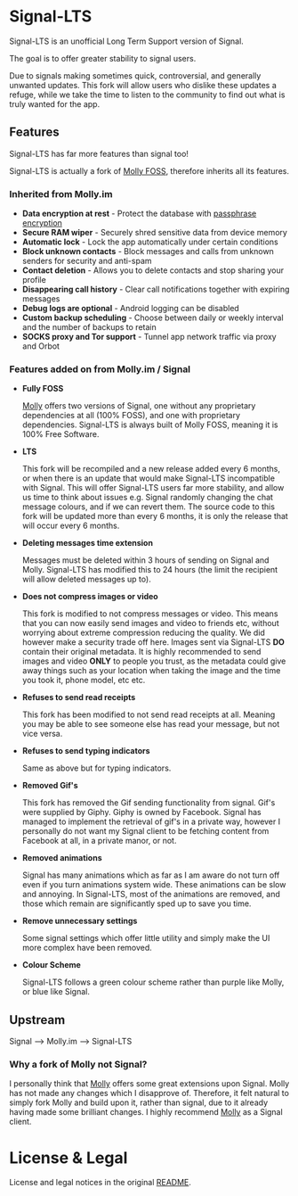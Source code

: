 # Signal-LTS

Signal-LTS is an unofficial Long Term Support version of Signal.

The goal is to offer greater stability to signal users.

Due to signals making sometimes quick, controversial, and generally unwanted updates. This fork will allow users who dislike these updates a refuge, while we take the time to listen to the community to find out what is truly wanted for the app.

## Features

Signal-LTS has far more features than signal too!

Signal-LTS is actually a fork of [Molly FOSS](https://molly.im), therefore inherits all its features.

### Inherited from Molly.im

- **Data encryption at rest** - Protect the database with [passphrase encryption](https://github.com/mollyim/mollyim-android/wiki/Data-Encryption-At-Rest)
- **Secure RAM wiper** - Securely shred sensitive data from device memory
- **Automatic lock** - Lock the app automatically under certain conditions
- **Block unknown contacts** - Block messages and calls from unknown senders for security and anti-spam
- **Contact deletion** - Allows you to delete contacts and stop sharing your profile
- **Disappearing call history** - Clear call notifications together with expiring messages
- **Debug logs are optional** - Android logging can be disabled
- **Custom backup scheduling** - Choose between daily or weekly interval and the number of backups to retain
- **SOCKS proxy and Tor support** - Tunnel app network traffic via proxy and Orbot

### Features added on from Molly.im / Signal

- **Fully FOSS**

  [Molly](https://molly.im) offers two versions of Signal, one without any proprietary dependencies at all (100% FOSS), and one with proprietary dependencies. Signal-LTS is always built of Molly FOSS, meaning it is 100% Free Software.

- **LTS**

  This fork will be recompiled and a new release added every 6 months, or when there is an update that would make Signal-LTS incompatible with Signal. This will offer Signal-LTS users far more stability, and allow us time to think about issues e.g. Signal randomly changing the chat message colours, and if we can revert them. The source code to this fork will be updated more than every 6 months, it is only the release that will occur every 6 months.

- **Deleting messages time extension**

  Messages must be deleted within 3 hours of sending on Signal and Molly. Signal-LTS has modified this to 24 hours (the limit the recipient will allow deleted messages up to).

- **Does not compress images or video**

  This fork is modified to not compress messages or video. This means that you can now easily send images and video to friends etc, without worrying about extreme compression reducing the quality. We did however make a security trade off here. Images sent via Signal-LTS **DO** contain their original metadata. It is highly recommended to send images and video **ONLY** to people you trust, as the metadata could give away things such as your location when taking the image and the time you took it, phone model, etc etc.

- **Refuses to send read receipts**

  This fork has been modified to not send read receipts at all. Meaning you may be able to see someone else has read your message, but not vice versa.

- **Refuses to send typing indicators**

  Same as above but for typing indicators.

- **Removed Gif's**

  This fork has removed the Gif sending functionality from signal. Gif's were supplied by Giphy. Giphy is owned by Facebook. Signal has managed to implement the retrieval of gif's in a private way, however I personally do not want my Signal client to be fetching content from Facebook at all, in a private manor, or not.

- **Removed animations**

  Signal has many animations which as far as I am aware do not turn off even if you turn animations system wide. These animations can be slow and annoying. In Signal-LTS, most of the animations are removed, and those which remain are significantly sped up to save you time.

- **Remove unnecessary settings**

  Some signal settings which offer little utility and simply make the UI more complex have been removed.

- **Colour Scheme**

  Signal-LTS follows a green colour scheme rather than purple like Molly, or blue like Signal.

## Upstream

Signal --> Molly.im --> Signal-LTS

### Why a fork of Molly not Signal?

I personally think that [Molly](https://molly.im) offers some great extensions upon Signal. Molly has not made any changes which I disapprove of. Therefore, it felt natural to simply fork Molly and build upon it, rather than signal, due to it already having made some brilliant changes. I highly recommend [Molly](https://molly.im) as a Signal client.


# License & Legal

License and legal notices in the original [README](README-ORIG.md).
